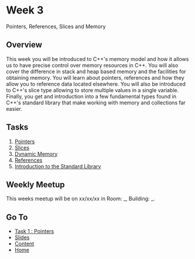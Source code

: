 # Week 3

Pointers, References, Slices and Memory

## Overview

This week you will be introduced to C++'s memory model and how it allows us to have precise control over memory resources in C++. You will also cover the difference in stack and heap based memory and the facilities for obtaining memory. You will learn about pointers, references and how they allow you to reference data located elsewhere. You will also be introduced to C++'s slice type allowing to store multiple values in a single variable. Finally, you get and introduction into a few fundamental types found in C++'s standard library that make working with memory and collections far easier.

## Tasks

1. [Pointers](/content/week3/tasks/pointers.md)
2. [Slices](/content/week3/tasks/slices.md)
3. [Dynamic Memory](/content/week3/tasks/memory.md)
4. [References](/content/week3/tasks/references.md)
5. [Introduction to the Standard Library](/content/week3/tasks/stdlib.md)

## Weekly Meetup

This weeks meetup will be on xx/xx/xx in Room: _, Building: _.

## Go To

- [Task 1 : Pointers](/content/week3/tasks/pointers.md)
- [Slides](/content/week/slides/README.md)
- [Content](/content/README.md)
- [Home](/README.md)
